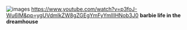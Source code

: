 ![images](https://github.com/user-attachments/assets/cc2d6c72-fc42-4b85-88d7-54a728ac345a)
https://www.youtube.com/watch?v=p3foJ-Wu6lM&pp=ygUVdmlkZW8gZGEgYmFyYmllIHNob3J0
**barbie life in the dreamhouse**

